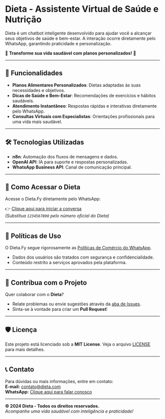 # Dieta - Assistente Virtual de Saúde e Nutrição

Dieta é um chatbot inteligente desenvolvido para ajudar você a alcançar seus objetivos de saúde e bem-estar. A interação ocorre diretamente pelo WhatsApp, garantindo praticidade e personalização.

🌱 **Transforme sua vida saudável com planos personalizados!** 🌱

---

## 🚀 Funcionalidades
- **Planos Alimentares Personalizados**: Dietas adaptadas às suas necessidades e objetivos.
- **Dicas de Saúde e Bem-Estar**: Recomendações de exercícios e hábitos saudáveis.
- **Atendimento Instantâneo**: Respostas rápidas e interativas diretamente pelo WhatsApp.
- **Consultas Virtuais com Especialistas**: Orientações profissionais para uma vida mais saudável.

---

## 🛠️ Tecnologias Utilizadas
- **n8n**: Automação dos fluxos de mensagens e dados.
- **OpenAI API**: IA para suporte e respostas personalizadas.
- **WhatsApp Business API**: Canal de comunicação principal.

---

## 🔗 Como Acessar o Dieta
Acesse o Dieta.Fy diretamente pelo WhatsApp:

👉 [Clique aqui para iniciar a conversa](https://wa.me/1234567890)  
*(Substitua `1234567890` pelo número oficial do Dieta)*

---

## 📜 Políticas de Uso
O Dieta.Fy segue rigorosamente as [Políticas de Comércio do WhatsApp](https://business.whatsapp.com/policy).  
- Dados dos usuários são tratados com segurança e confidencialidade.
- Conteúdo restrito a serviços aprovados pela plataforma.

---

## 🌟 Contribua com o Projeto
Quer colaborar com o **Dieta**?  
- Relate problemas ou envie sugestões através da [aba de Issues](https://github.com/seu-usuario/dietafy/issues).
- Sinta-se à vontade para criar um **Pull Request**!

---

## 🛡️ Licença
Este projeto está licenciado sob a **MIT License**. Veja o arquivo [LICENSE](LICENSE) para mais detalhes.

---

## 📞 Contato
Para dúvidas ou mais informações, entre em contato:  
**E-mail:** contato@dieta.com  
**WhatsApp:** [Clique aqui para falar conosco](https://wa.me/1234567890)

---

**© 2024 Dieta - Todos os direitos reservados.**  
*Acompanhe uma vida saudável com inteligência e praticidade!*

